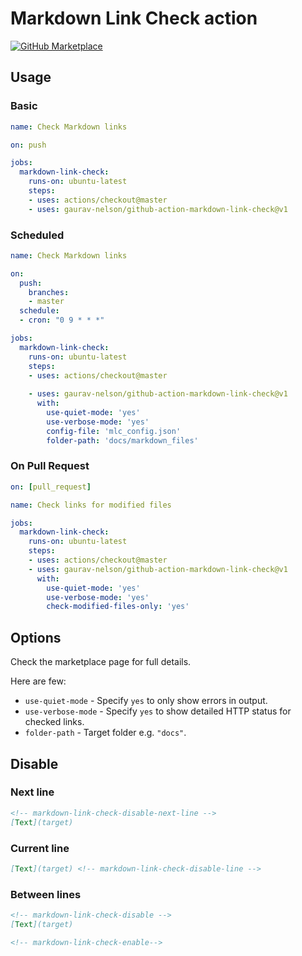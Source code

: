 # Markdown Link Check action

[![GitHub Marketplace](https://img.shields.io/badge/Marketplace-Markdown_Link_Check-blue.svg?colorA=24292e&colorB=0366d6&style=flat&longCache=true&logo=github)](https://github.com/marketplace/actions/markdown-link-check)

## Usage

### Basic

```yaml
name: Check Markdown links

on: push

jobs:
  markdown-link-check:
    runs-on: ubuntu-latest
    steps:
    - uses: actions/checkout@master
    - uses: gaurav-nelson/github-action-markdown-link-check@v1
```

### Scheduled

```yaml
name: Check Markdown links

on: 
  push:
    branches:
    - master
  schedule:
  - cron: "0 9 * * *"

jobs:
  markdown-link-check:
    runs-on: ubuntu-latest
    steps:
    - uses: actions/checkout@master
    
    - uses: gaurav-nelson/github-action-markdown-link-check@v1
      with:
        use-quiet-mode: 'yes'
        use-verbose-mode: 'yes'
        config-file: 'mlc_config.json'
        folder-path: 'docs/markdown_files'
```

### On Pull Request

```yaml
on: [pull_request]

name: Check links for modified files

jobs:
  markdown-link-check:
    runs-on: ubuntu-latest
    steps:
    - uses: actions/checkout@master
    - uses: gaurav-nelson/github-action-markdown-link-check@v1
      with:
        use-quiet-mode: 'yes'
        use-verbose-mode: 'yes'
        check-modified-files-only: 'yes'
```

## Options

Check the marketplace page for full details.

Here are few:

- `use-quiet-mode` - Specify `yes` to only show errors in output.
- `use-verbose-mode` - Specify `yes` to show detailed HTTP status for checked links.
- `folder-path` - Target folder e.g. `"docs"`.

## Disable

### Next line

```markdown
<!-- markdown-link-check-disable-next-line -->
[Text](target)
```

### Current line

```markdown
[Text](target) <!-- markdown-link-check-disable-line -->
```

### Between lines

```markdown
<!-- markdown-link-check-disable -->
[Text](target)

<!-- markdown-link-check-enable-->
```
